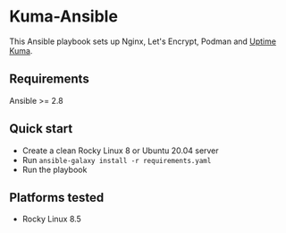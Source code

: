 # Kuma-Ansible

This Ansible playbook sets up Nginx, Let's Encrypt, Podman and [Uptime Kuma](https://github.com/louislam/uptime-kuma).

## Requirements

Ansible >= 2.8

## Quick start

- Create a clean Rocky Linux 8 or Ubuntu 20.04 server
- Run `ansible-galaxy install -r requirements.yaml`
- Run the playbook

## Platforms tested

-  Rocky Linux 8.5